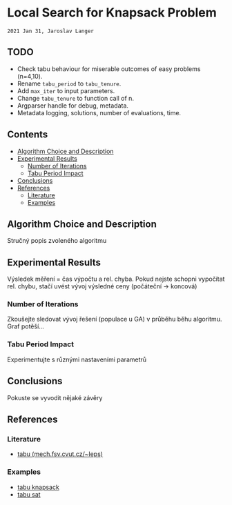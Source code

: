 # Local Search for Knapsack Problem

`2021 Jan 31, Jaroslav Langer`

## TODO

- Check tabu behaviour for miserable outcomes of easy problems (n=4,10).
- Rename `tabu_period` to `tabu_tenure`.
- Add `max_iter` to input parameters.
- Change `tabu_tenure` to function call of n.
- Argparser handle for debug, metadata.
- Metadata logging, solutions, number of evaluations, time.

## Contents

<!-- TOC GFM -->

* [Algorithm Choice and Description](#algorithm-choice-and-description)
* [Experimental Results](#experimental-results)
    * [Number of Iterations](#number-of-iterations)
    * [Tabu Period Impact](#tabu-period-impact)
* [Conclusions](#conclusions)
* [References](#references)
    * [Literature](#literature)
    * [Examples](#examples)

<!-- /TOC -->

## Algorithm Choice and Description

Stručný popis zvoleného algoritmu

## Experimental Results

Výsledek měření = čas výpočtu a rel. chyba.
Pokud nejste schopni vypočítat rel. chybu, stačí uvést vývoj výsledné ceny (počáteční → koncová)

### Number of Iterations

Zkoušejte sledovat vývoj řešení (populace u GA) v průběhu běhu algoritmu. Graf potěší...

### Tabu Period Impact

Experimentujte s různými nastaveními parametrů

## Conclusions

Pokuste se vyvodit nějaké závěry

## References

### Literature

- [tabu (mech.fsv.cvut.cz/~leps)](http://mech.fsv.cvut.cz/~leps/teaching/mmo/prednasky/prednaska05_Tabu.pdf)

### Examples

- [tabu knapsack](https://github.com/neemiasbsilva/knapsack-problem-using-dp-grasp-tabu/blob/master/TABU.py)
- [tabu sat](https://github.com/SamyMe/Tabu-Sat/blob/master/tabu.py)

